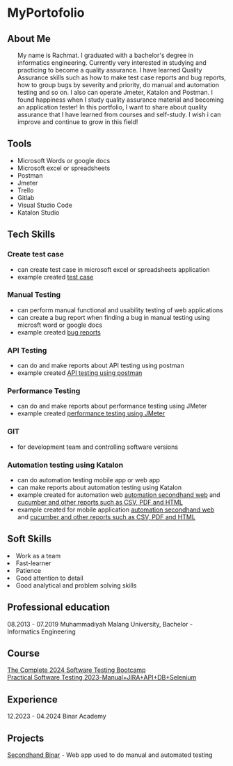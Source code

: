 # MyPortofolio
<div id="bio">
  <h2>About Me</h2>
  <ul>
    My name is Rachmat. I graduated with a bachelor's degree in informatics engineering. Currently very interested in studying and practicing to become a quality assurance.
   I have learned Quality Assurance skills such as how to make test case reports and bug reports, how to group bugs by severity and priority, do manual and automation testing and so on. I also can operate Jmeter, Katalon and Postman.
    I found happiness when I study quality assurance material and becoming an application tester! In this portfolio, I want to share about quality assurance that I have learned from courses and self-study. I wish i can improve and continue to grow in this field!
  </ul>
</div>

<div id="Tools">
  
  <h2>Tools</h2>
  <ul>
  <li>Microsoft Words or google docs</li>
  <li>Microsoft excel or spreadsheets</li>
  <li>Postman</li>
  <li>Jmeter</li>
  <li>Trello</li>
  <li>Gitlab</li>
  <li>Visual Studio Code</li>
  <li>Katalon Studio</li>
 </ul>
</div>

<div id="Tech_Skills">
  <h2>Tech Skills</h2>
  <h3>Create test case</h3>
  <ul>
    <li>can create test case in microsoft excel or spreadsheets application</li>
    <li>example created <a href="https://github.com/rachmathidayat1094/MyPortofolio/tree/main/Test%20Case">test case</a></li>
  </ul>  
  
  <h3>Manual Testing</h3>
  <ul>
    <li>can perform manual functional and usability testing of web applications</li>
    <li>can create a bug report when finding a bug in manual testing using microsft word or google docs</li>
    <li>example created <a href="https://github.com/rachmathidayat1094/MyPortofolio/tree/main/Bug%20Report">bug reports</a> </li>
  </ul>
  
  <h3>API Testing</h3>
  <ul>
    <li>can do and make reports about API testing using postman</li>
    <li>example created <a href="https://github.com/rachmathidayat1094/MyPortofolio/tree/main/API%20postman">API testing using postman</a></li>
  </ul> 
  
  <h3>Performance Testing</h3>
  <ul>
    <li>can do and make reports about performance testing using JMeter</li>
    <li>example created <a href="https://github.com/rachmathidayat1094/MyPortofolio/tree/main/API%20JMeter">performance testing using JMeter</a></li>
  </ul> 

  <h3>GIT</h3>
  <ul>
    <li>for development team and controlling software versions</li>
  </ul> 
  
  <h3>Automation testing using Katalon</h3>
  <ul>
    <li>can do automation testing mobile app or web app</li>
    <li>can make reports about automation testing using Katalon</li>
    <li>example created for automation web <a href="https://github.com/rachmathidayat1094/MyPortofolio/tree/main/Secondhand_Web">automation secondhand web</a> and <a href="https://github.com/rachmathidayat1094/MyPortofolio/tree/main/Secondhand_Web/Reports">cucumber and other reports such as CSV, PDF and HTML</a>  </li>
    <li>example created for mobile application <a href="https://github.com/rachmathidayat1094/MyPortofolio/tree/main/Secondhand_Mobile">automation secondhand web</a> and <a href="https://github.com/rachmathidayat1094/MyPortofolio/tree/main/Secondhand_Mobile/Reports">cucumber and other reports such as CSV, PDF and HTML</a>  </li>
  </ul> 
</div>

<div id="Soft_Skills">
  
<h2>Soft Skills</h2>
<li>Work as a team</li>
<li>Fast-learner</li>
<li>Patience</li>
<li>Good attention to detail</li>
<li>Good analytical and problem solving skills</li>

</div>

<div id="Professional education">
  
<h2>Professional education</h2>
  08.2013 - 07.2019 Muhammadiyah Malang University, Bachelor - Informatics Engineering
</div>

<div id="Courses">  
<h2>Course</h2>
<a href="https://www.udemy.com/course/testerbootcamp/">The Complete 2024 Software Testing Bootcamp</a>
<br> <a href="https://www.udemy.com/course/selenium-cucumber-integration/">Practical Software Testing 2023-Manual+JIRA+API+DB+Selenium</a> </br>
</div>

<div id="Experience">  
<h2>Experience</h2>
12.2023 - 04.2024 Binar Academy
</div>

<div id="Projects">  
<h2>Projects</h2>
<a href="https://secondhand.binaracademy.org/">Secondhand Binar</a> - Web app used to do manual and automated testing
</div>
